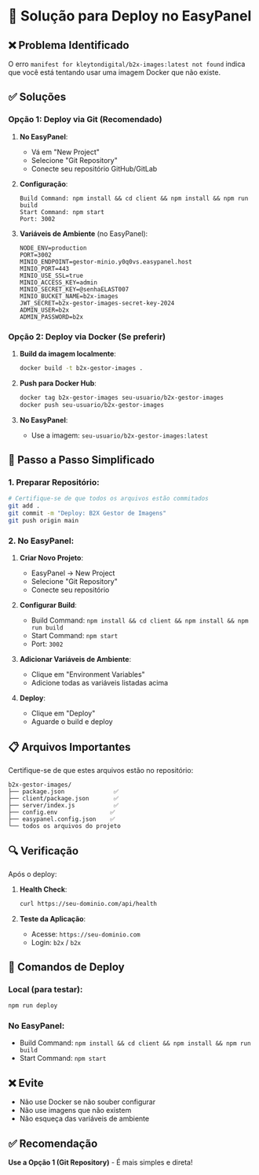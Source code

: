 # 🔧 Solução para Deploy no EasyPanel

## ❌ Problema Identificado

O erro `manifest for kleytondigital/b2x-images:latest not found` indica que você está tentando usar uma imagem Docker que não existe.

## ✅ Soluções

### **Opção 1: Deploy via Git (Recomendado)**

1. **No EasyPanel**:

   - Vá em "New Project"
   - Selecione "Git Repository"
   - Conecte seu repositório GitHub/GitLab

2. **Configuração**:

   ```
   Build Command: npm install && cd client && npm install && npm run build
   Start Command: npm start
   Port: 3002
   ```

3. **Variáveis de Ambiente** (no EasyPanel):
   ```
   NODE_ENV=production
   PORT=3002
   MINIO_ENDPOINT=gestor-minio.y0q0vs.easypanel.host
   MINIO_PORT=443
   MINIO_USE_SSL=true
   MINIO_ACCESS_KEY=admin
   MINIO_SECRET_KEY=@senhaELAST007
   MINIO_BUCKET_NAME=b2x-images
   JWT_SECRET=b2x-gestor-images-secret-key-2024
   ADMIN_USER=b2x
   ADMIN_PASSWORD=b2x
   ```

### **Opção 2: Deploy via Docker (Se preferir)**

1. **Build da imagem localmente**:

   ```bash
   docker build -t b2x-gestor-images .
   ```

2. **Push para Docker Hub**:

   ```bash
   docker tag b2x-gestor-images seu-usuario/b2x-gestor-images
   docker push seu-usuario/b2x-gestor-images
   ```

3. **No EasyPanel**:
   - Use a imagem: `seu-usuario/b2x-gestor-images:latest`

## 🚀 Passo a Passo Simplificado

### **1. Preparar Repositório**:

```bash
# Certifique-se de que todos os arquivos estão commitados
git add .
git commit -m "Deploy: B2X Gestor de Imagens"
git push origin main
```

### **2. No EasyPanel**:

1. **Criar Novo Projeto**:

   - EasyPanel → New Project
   - Selecione "Git Repository"
   - Conecte seu repositório

2. **Configurar Build**:

   - Build Command: `npm install && cd client && npm install && npm run build`
   - Start Command: `npm start`
   - Port: `3002`

3. **Adicionar Variáveis de Ambiente**:

   - Clique em "Environment Variables"
   - Adicione todas as variáveis listadas acima

4. **Deploy**:
   - Clique em "Deploy"
   - Aguarde o build e deploy

## 📋 Arquivos Importantes

Certifique-se de que estes arquivos estão no repositório:

```
b2x-gestor-images/
├── package.json              ✅
├── client/package.json       ✅
├── server/index.js           ✅
├── config.env               ✅
├── easypanel.config.json    ✅
└── todos os arquivos do projeto
```

## 🔍 Verificação

Após o deploy:

1. **Health Check**:

   ```bash
   curl https://seu-dominio.com/api/health
   ```

2. **Teste da Aplicação**:
   - Acesse: `https://seu-dominio.com`
   - Login: `b2x` / `b2x`

## 🎯 Comandos de Deploy

### **Local (para testar)**:

```bash
npm run deploy
```

### **No EasyPanel**:

- Build Command: `npm install && cd client && npm install && npm run build`
- Start Command: `npm start`

## ❌ Evite

- Não use Docker se não souber configurar
- Não use imagens que não existem
- Não esqueça das variáveis de ambiente

## ✅ Recomendação

**Use a Opção 1 (Git Repository)** - É mais simples e direta!
